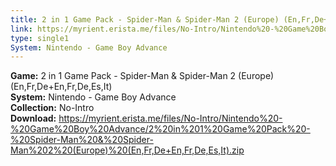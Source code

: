 ```yaml
---
title: 2 in 1 Game Pack - Spider-Man & Spider-Man 2 (Europe) (En,Fr,De+En,Fr,De,Es,It)
link: https://myrient.erista.me/files/No-Intro/Nintendo%20-%20Game%20Boy%20Advance/2%20in%201%20Game%20Pack%20-%20Spider-Man%20&%20Spider-Man%202%20(Europe)%20(En,Fr,De+En,Fr,De,Es,It).zip
type: single1
System: Nintendo - Game Boy Advance
---
```

<b>Game:</b> 2 in 1 Game Pack - Spider-Man & Spider-Man 2 (Europe) (En,Fr,De+En,Fr,De,Es,It)<br>
<b>System:</b> Nintendo - Game Boy Advance<br>
<b>Collection:</b> No-Intro<br>
<b>Download:</b> https://myrient.erista.me/files/No-Intro/Nintendo%20-%20Game%20Boy%20Advance/2%20in%201%20Game%20Pack%20-%20Spider-Man%20&%20Spider-Man%202%20(Europe)%20(En,Fr,De+En,Fr,De,Es,It).zip